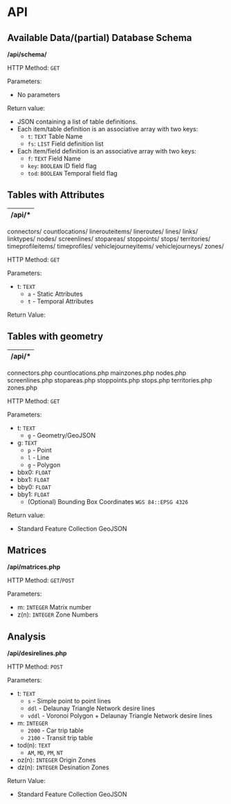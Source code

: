 # API

## Available Data/(partial) Database Schema

**/api/schema/**

HTTP Method: `GET`

Parameters:
* No parameters

Return value:
* JSON containing a list of table definitions.
* Each item/table definition is an associative array with two keys:
  * `t`: `TEXT` Table Name
  * `fs`: `LIST` Field definition list
* Each item/field definition is an associative array with two keys:
  * `f`: `TEXT` Field Name
  * `key`: `BOOLEAN` ID field flag
  * `tod`: `BOOLEAN` Temporal field flag

## Tables with Attributes

**/api/***|
----------|
connectors/
countlocations/
linerouteitems/
lineroutes/
lines/
links/
linktypes/
nodes/
screenlines/
stopareas/
stoppoints/
stops/
territories/
timeprofileitems/
timeprofiles/
vehiclejourneyitems/
vehiclejourneys/
zones/

HTTP Method: `GET`

Parameters:
* t: `TEXT`
  * `a` - Static Attributes
  * `t` - Temporal Attributes

Return Value:

## Tables with geometry

**/api/*** |
-----------|
connectors.php
countlocations.php
mainzones.php
nodes.php
screenlines.php
stopareas.php
stoppoints.php
stops.php
territories.php
zones.php

HTTP Method: `GET`

Parameters:
* t: `TEXT`
  * `g` - Geometry/GeoJSON
* g: `TEXT`
  * `p` - Point
  * `l` - Line
  * `g` - Polygon
* bbx0: `FLOAT`
* bbx1: `FLOAT`
* bby0: `FLOAT`
* bby1: `FLOAT`
  * (Optional) Bounding Box Coordinates `WGS 84::EPSG 4326`

Return value:
  * Standard Feature Collection GeoJSON

## Matrices

**/api/matrices.php**

HTTP Method: `GET`/`POST`

Parameters:
* m: `INTEGER` Matrix number
* z(n): `INTEGER` Zone Numbers


## Analysis

**/api/desirelines.php**

HTTP Method: `POST`

Parameters:
* t: `TEXT`
  * `s` - Simple point to point lines
  * `ddl` - Delaunay Triangle Network desire lines
  * `vddl` - Voronoi Polygon + Delaunay Triangle Network desire lines
* m: `INTEGER`
  * `2000` - Car trip table
  * `2100` - Transit trip table
* tod(n): `TEXT`
  * `AM`, `MD`, `PM`, `NT`
* oz(n): `INTEGER` Origin Zones
* dz(n): `INTEGER` Desination Zones

Return Value:
  * Standard Feature Collection GeoJSON

